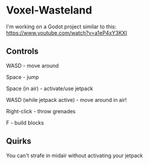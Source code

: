 # Voxel-Wasteland
I'm working on a Godot project similar to this: https://www.youtube.com/watch?v=a1eP4xY3KXI

## Controls
WASD - move around

Space - jump

Space (in air) - activate/use jetpack

WASD (while jetpack active) - move around in air!

Right-click - throw grenades

F - build blocks

## Quirks
You can't strafe in midair without activating your jetpack
